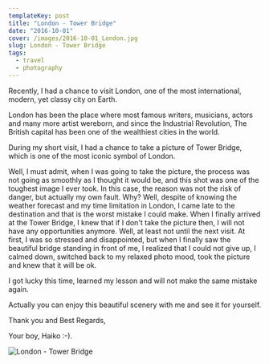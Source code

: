 ```yaml
---
templateKey: post
title: "London - Tower Bridge"
date: "2016-10-01"
cover: /images/2016-10-01_London.jpg
slug: London - Tower Bridge
tags:
  - travel
  - photography
---
```


Recently, I had a chance to visit London, one of the most international, modern, yet classy city on Earth.

London has been the place where most famous writers, musicians, actors and many more artist wereborn, and since the Industrial Revolution, The British capital has been one of the wealthiest cities in the world.

During my short visit, I had a chance to take a picture of Tower Bridge, which is one of the most iconic symbol of London.

Well, I must admit, when I was going to take the picture, the process was not going as smoothly as I thought it would be, and this shot was one of the toughest image I ever took. In this case, the reason was not the risk of danger, but actually my own fault. Why? Well, despite of knowing the weather forecast and my time limitation in London, I came late to the destination and that is the worst mistake I could make. When I finally arrived at the Tower Bridge, I knew that if I don't take the picture then, I will not have any opportunities anymore. Well, at least not until the next visit. At first, I was so stressed and disappointed, but when I finally saw the beautiful bridge standing in front of me, I realized that I could not give up, I calmed down, switched back to my relaxed photo mood, took the picture and knew that it will be ok.

I got lucky this time, learned my lesson and will not make the same mistake again.

Actually you can enjoy this beautiful scenery with me and see it for yourself.

Thank you and Best Regards,

Your boy, Haiko :-).

![London - Tower Bridge](/img/2016-10-01_London.jpg 'London - Tower Bridge')